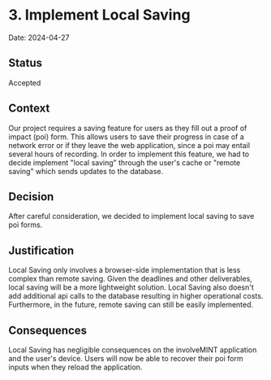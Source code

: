 # 3. Implement Local Saving

Date: 2024-04-27

## Status

Accepted

## Context

Our project requires a saving feature for users as they fill out a proof of impact (poi) form. This allows users to save their progress in case of a network error or if they leave the web application, since a poi may entail several hours of recording. In order to implement this feature, we had to decide implement "local saving" through the user's cache or "remote saving" which sends updates to the database.

## Decision

After careful consideration, we decided to implement local saving to save poi forms. 

## Justification

Local Saving only involves a browser-side implementation that is less complex than remote saving. Given the deadlines and other deliverables, local saving will be a more lightweight solution. Local Saving also doesn't add additional api calls to the database resulting in higher operational costs. Furthermore, in the future, remote saving can still be easily implemented. 

## Consequences

Local Saving has negligible consequences on the involveMINT application and the user's device. Users will now be able to recover their poi form inputs when they reload the application. 
